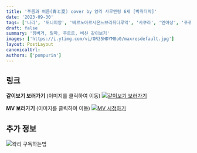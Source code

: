 ```yaml
---
title: '푸름과 여름(青と夏) cover by 앙리 사루엔링 6세 [박취더락]'
date: '2023-09-30'
tags: ['나리', '또니피앙', '베르노아르시온느브리취더루악', '사쿠라', '엔야상', '푸푸링']
draft: false
summary: '징버거, 릴파, 주르르, 비챤 같이보기'
images: ['https://i.ytimg.com/vi/OR35HDYM8o0/maxresdefault.jpg']
layout: PostLayout
canonicalUrl:
authors: ['pompurin']
---
```


## 링크

**같이보기 보러가기** (이미지를 클릭하여 이동)
[![같이보기 보러가기](https://cdn.discordapp.com/attachments/1136601898116464710/1211650793904807976/logo.png?ex=65eef8bc&is=65dc83bc&hm=95dc0e08c1f43025dd60def429896697b3787a9f923593eb50b24e9fb6280361&)](https://cafe.naver.com/steamindiegame/13137134)

**MV 보러가기** (이미지를 클릭하여 이동)
[![MV 시청하기](https://i.ytimg.com/vi/OR35HDYM8o0/maxresdefault.jpg)](https://youtu.be/OR35HDYM8o0?si=AMf8HT6s-7ozosg9)

## 추가 정보

![왁리 구독하는법](https://cdn.discordapp.com/attachments/1136601898116464710/1137049857136267374/--2cut.gif)
